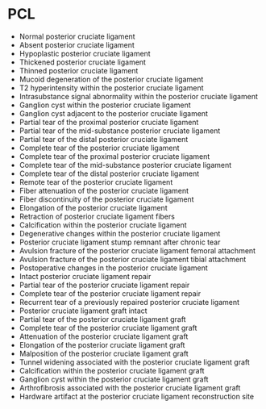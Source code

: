 # PCL

- Normal posterior cruciate ligament
- Absent posterior cruciate ligament
- Hypoplastic posterior cruciate ligament
- Thickened posterior cruciate ligament
- Thinned posterior cruciate ligament
- Mucoid degeneration of the posterior cruciate ligament
- T2 hyperintensity within the posterior cruciate ligament
- Intrasubstance signal abnormality within the posterior cruciate ligament
- Ganglion cyst within the posterior cruciate ligament
- Ganglion cyst adjacent to the posterior cruciate ligament
- Partial tear of the proximal posterior cruciate ligament
- Partial tear of the mid-substance posterior cruciate ligament
- Partial tear of the distal posterior cruciate ligament
- Complete tear of the posterior cruciate ligament
- Complete tear of the proximal posterior cruciate ligament
- Complete tear of the mid-substance posterior cruciate ligament
- Complete tear of the distal posterior cruciate ligament
- Remote tear of the posterior cruciate ligament
- Fiber attenuation of the posterior cruciate ligament
- Fiber discontinuity of the posterior cruciate ligament
- Elongation of the posterior cruciate ligament
- Retraction of posterior cruciate ligament fibers
- Calcification within the posterior cruciate ligament
- Degenerative changes within the posterior cruciate ligament
- Posterior cruciate ligament stump remnant after chronic tear
- Avulsion fracture of the posterior cruciate ligament femoral attachment
- Avulsion fracture of the posterior cruciate ligament tibial attachment
- Postoperative changes in the posterior cruciate ligament
- Intact posterior cruciate ligament repair
- Partial tear of the posterior cruciate ligament repair
- Complete tear of the posterior cruciate ligament repair
- Recurrent tear of a previously repaired posterior cruciate ligament
- Posterior cruciate ligament graft intact
- Partial tear of the posterior cruciate ligament graft
- Complete tear of the posterior cruciate ligament graft
- Attenuation of the posterior cruciate ligament graft
- Elongation of the posterior cruciate ligament graft
- Malposition of the posterior cruciate ligament graft
- Tunnel widening associated with the posterior cruciate ligament graft
- Calcification within the posterior cruciate ligament graft
- Ganglion cyst within the posterior cruciate ligament graft
- Arthrofibrosis associated with the posterior cruciate ligament graft
- Hardware artifact at the posterior cruciate ligament reconstruction site
